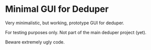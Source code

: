 # Minimal GUI for Deduper

Very minimalistic, but working, prototype GUI for deduper.

For testing purposes only. Not part of the main deduper project (yet).

Beware extremely ugly code.
